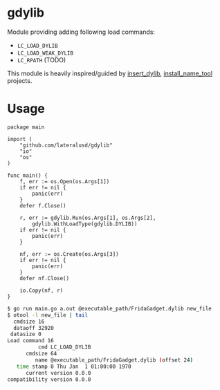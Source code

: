 # gdylib

Module providing adding following load commands:
* `LC_LOAD_DYLIB`
* `LC_LOAD_WEAK_DYLIB`
* `LC_RPATH` (TODO)

This module is heavily inspired/guided by [insert_dylib](https://github.com/tyilo/insert_dylib), [install_name_tool](https://www.unix.com/man-page/osx/1/install_name_tool/) projects.

# Usage

```golang
package main

import (
	"github.com/lateralusd/gdylib"
	"io"
	"os"
)

func main() {
	f, err := os.Open(os.Args[1])
	if err != nil {
		panic(err)
	}
	defer f.Close()

	r, err := gdylib.Run(os.Args[1], os.Args[2],
		gdylib.WithLoadType(gdylib.DYLIB))
	if err != nil {
		panic(err)
	}

	nf, err := os.Create(os.Args[3])
	if err != nil {
		panic(err)
	}
	defer nf.Close()

	io.Copy(nf, r)
}
```

```bash
$ go run main.go a.out @executable_path/FridaGadget.dylib new_file
$ otool -l new_file | tail
  cmdsize 16
  dataoff 32920
 datasize 0
Load command 16
          cmd LC_LOAD_DYLIB
      cmdsize 64
         name @executable_path/FridaGadget.dylib (offset 24)
   time stamp 0 Thu Jan  1 01:00:00 1970
      current version 0.0.0
compatibility version 0.0.0
```